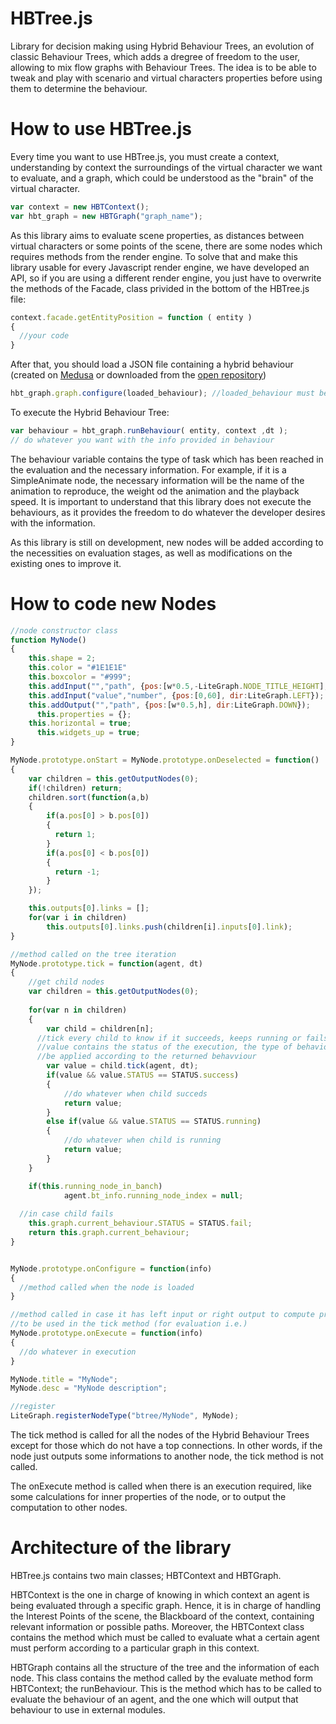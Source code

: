 # HBTree.js
Library for decision making using Hybrid Behaviour Trees, an evolution of classic Behaviour Trees, which adds a dregree of freedom to the user, allowing to mix flow graphs with Behaviour Trees. The idea is to be able to tweak and play with scenario and virtual characters properties before using them to determine the behaviour. 

# How to use HBTree.js

Every time you want to use HBTree.js, you must create a context, understanding by context the surroundings of the virtual character we want to evaluate, and a graph, which could be understood as the "brain" of the virtual character. 

```javascript
var context = new HBTContext();
var hbt_graph = new HBTGraph("graph_name");
```

As this library aims to evaluate scene properties, as distances between virtual characters or some points of the scene, there are some nodes which requires methods from the render engine. To solve that and make this library usable for every Javascript render engine, we have developed an API, so if you are using a different render engine, you just have to overwrite the methods of the Facade, class privided in the bottom of the HBTree.js file:

```javascript
context.facade.getEntityPosition = function ( entity )
{
  //your code
}
```

After that, you should load a JSON file containing a hybrid behaviour (created on [Medusa](https://webglstudio.org/users/dmoreno/projects/ondev/saucemedusa/) or downloaded from the [open repository](https://webglstudio.org/users/dmoreno/projects/repo/))  

```javascript
hbt_graph.graph.configure(loaded_behaviour); //loaded_behaviour must be an object from the parsed JSON, not the JSON
```

To execute the Hybrid Behaviour Tree: 

```javascript
var behaviour = hbt_graph.runBehaviour( entity, context ,dt );
// do whatever you want with the info provided in behaviour
```

The behaviour variable contains the type of task which has been reached in the evaluation and the necessary information. For example, if it is a SimpleAnimate node, the necessary information will be the name of the animation to reproduce, the weight od the animation and the playback speed. It is important to understand that this library does not execute the behaviours, as it provides the freedom to do whatever the developer desires with the information. 

As this library is still on development, new nodes will be added according to the necessities on evaluation stages, as well as modifications on the existing ones to improve it. 

# How to code new Nodes

```javascript
//node constructor class
function MyNode()
{
    this.shape = 2;
    this.color = "#1E1E1E"
    this.boxcolor = "#999";
    this.addInput("","path", {pos:[w*0.5,-LiteGraph.NODE_TITLE_HEIGHT], dir:LiteGraph.UP});
    this.addInput("value","number", {pos:[0,60], dir:LiteGraph.LEFT});
    this.addOutput("","path", {pos:[w*0.5,h], dir:LiteGraph.DOWN});
	  this.properties = {};
    this.horizontal = true;
	  this.widgets_up = true;
}

MyNode.prototype.onStart = MyNode.prototype.onDeselected = function()
{
	var children = this.getOutputNodes(0);
	if(!children) return;
	children.sort(function(a,b)
	{
		if(a.pos[0] > b.pos[0])
		{
		  return 1;
		}
		if(a.pos[0] < b.pos[0])
		{
		  return -1;
		}
	});

	this.outputs[0].links = [];
	for(var i in children)
		this.outputs[0].links.push(children[i].inputs[0].link);
}

//method called on the tree iteration
MyNode.prototype.tick = function(agent, dt)
{
    //get child nodes
	var children = this.getOutputNodes(0);
  
	for(var n in children)
	{
		var child = children[n];
      //tick every child to know if it succeeds, keeps running or fails 
      //value contains the status of the execution, the type of behaviour and the data to 
      //be applied according to the returned behavviour
		var value = child.tick(agent, dt);
		if(value && value.STATUS == STATUS.success)
		{
			//do whatever when child succeds
			return value;
		}
		else if(value && value.STATUS == STATUS.running)
		{
			//do whatever when child is running
			return value;
		}
	}

	if(this.running_node_in_banch)
			agent.bt_info.running_node_index = null;
      
  //in case child fails
	this.graph.current_behaviour.STATUS = STATUS.fail;
	return this.graph.current_behaviour;
}


MyNode.prototype.onConfigure = function(info)
{
  //method called when the node is loaded
}

//method called in case it has left input or right output to compute properties 
//to be used in the tick method (for evaluation i.e.)
MyNode.prototype.onExecute = function(info)
{
  //do whatever in execution
}

MyNode.title = "MyNode";
MyNode.desc = "MyNode description";

//register
LiteGraph.registerNodeType("btree/MyNode", MyNode);
```

The tick method is called for all the nodes of the Hybrid Behaviour Trees except for those which do not have a top connections. In other words, if the node just outputs some informations to another node, the tick method is not called. 

The onExecute method is called when there is an execution required, like some calculations for inner properties of the node, or to output the computation to other nodes. 


# Architecture of the library

HBTree.js contains two main classes; HBTContext and HBTGraph. 

HBTContext is the one in charge of knowing in which context an agent is being evaluated through a specific graph. Hence, it is in charge of handling the Interest Points of the scene, the Blackboard of the context, containing relevant information or possible paths. Moreover, the HBTContext class contains the method which must be called to evaluate what a certain agent must perform according to a particular graph in this context.

HBTGraph contains all the structure of the tree and the information of each node. This class contains the method called by the evaluate method form HBTContext; the runBehaviour. This is the method which has to be called to evaluate the behaviour of an agent, and the one which will output that behaviour to use in external modules.
